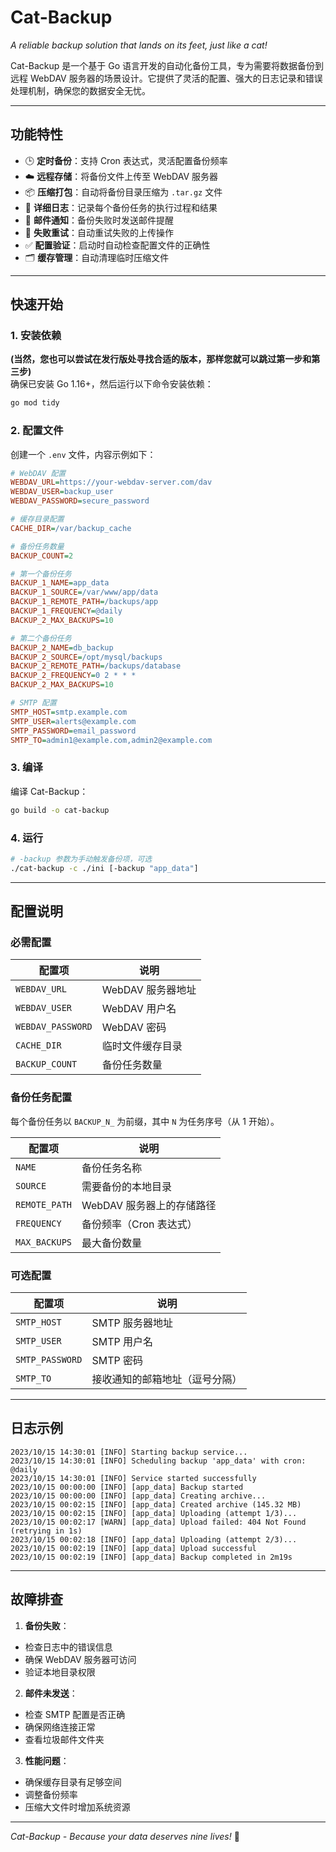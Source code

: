 # Cat-Backup

*A reliable backup solution that lands on its feet, just like a cat!*

Cat-Backup 是一个基于 Go 语言开发的自动化备份工具，专为需要将数据备份到远程 WebDAV 服务器的场景设计。它提供了灵活的配置、强大的日志记录和错误处理机制，确保您的数据安全无忧。

---

## 功能特性

* 🕒 **定时备份**：支持 Cron 表达式，灵活配置备份频率
* ☁️ **远程存储**：将备份文件上传至 WebDAV 服务器
* 📦 **压缩打包**：自动将备份目录压缩为 `.tar.gz` 文件
* 📝 **详细日志**：记录每个备份任务的执行过程和结果
* 📧 **邮件通知**：备份失败时发送邮件提醒
* 🔄 **失败重试**：自动重试失败的上传操作
* ✅ **配置验证**：启动时自动检查配置文件的正确性
* 🗂️ **缓存管理**：自动清理临时压缩文件

---

## 快速开始

### 1. 安装依赖

**(当然，您也可以尝试在发行版处寻找合适的版本，那样您就可以跳过第一步和第三步)**  
确保已安装 Go 1.16+，然后运行以下命令安装依赖：

```bash
go mod tidy
```

### 2. 配置文件

创建一个 `.env` 文件，内容示例如下：

```ini
# WebDAV 配置
WEBDAV_URL=https://your-webdav-server.com/dav
WEBDAV_USER=backup_user
WEBDAV_PASSWORD=secure_password

# 缓存目录配置
CACHE_DIR=/var/backup_cache

# 备份任务数量
BACKUP_COUNT=2

# 第一个备份任务
BACKUP_1_NAME=app_data
BACKUP_1_SOURCE=/var/www/app/data
BACKUP_1_REMOTE_PATH=/backups/app
BACKUP_1_FREQUENCY=@daily
BACKUP_2_MAX_BACKUPS=10

# 第二个备份任务
BACKUP_2_NAME=db_backup
BACKUP_2_SOURCE=/opt/mysql/backups
BACKUP_2_REMOTE_PATH=/backups/database
BACKUP_2_FREQUENCY=0 2 * * *
BACKUP_2_MAX_BACKUPS=10

# SMTP 配置
SMTP_HOST=smtp.example.com
SMTP_USER=alerts@example.com
SMTP_PASSWORD=email_password
SMTP_TO=admin1@example.com,admin2@example.com
```

### 3. 编译

编译 Cat-Backup：

```bash
go build -o cat-backup
```

### 4. 运行

```bash
# -backup 参数为手动触发备份项，可选
./cat-backup -c ./ini [-backup "app_data"]
```

---

## 配置说明

### 必需配置

|配置项|说明|
| --- | --- |
|`WEBDAV_URL`|WebDAV 服务器地址|
|`WEBDAV_USER`|WebDAV 用户名|
|`WEBDAV_PASSWORD`|WebDAV 密码|
|`CACHE_DIR`|临时文件缓存目录|
|`BACKUP_COUNT`|备份任务数量|

### 备份任务配置

每个备份任务以 `BACKUP_N_` 为前缀，其中 `N` 为任务序号（从 1 开始）。

|配置项|说明|
| --- | --- |
|`NAME`|备份任务名称|
|`SOURCE`|需要备份的本地目录|
|`REMOTE_PATH`|WebDAV 服务器上的存储路径|
|`FREQUENCY`|备份频率（Cron 表达式）|
|`MAX_BACKUPS`|最大备份数量|

### 可选配置

|配置项|说明|
| --- | --- |
|`SMTP_HOST`|SMTP 服务器地址|
|`SMTP_USER`|SMTP 用户名|
|`SMTP_PASSWORD`|SMTP 密码|
|`SMTP_TO`|接收通知的邮箱地址（逗号分隔）|

---

## 日志示例

```plaintext
2023/10/15 14:30:01 [INFO] Starting backup service... 
2023/10/15 14:30:01 [INFO] Scheduling backup 'app_data' with cron: @daily 
2023/10/15 14:30:01 [INFO] Service started successfully 
2023/10/15 00:00:00 [INFO] [app_data] Backup started 
2023/10/15 00:00:00 [INFO] [app_data] Creating archive... 
2023/10/15 00:02:15 [INFO] [app_data] Created archive (145.32 MB) 
2023/10/15 00:02:15 [INFO] [app_data] Uploading (attempt 1/3)... 
2023/10/15 00:02:17 [WARN] [app_data] Upload failed: 404 Not Found (retrying in 1s) 
2023/10/15 00:02:18 [INFO] [app_data] Uploading (attempt 2/3)... 
2023/10/15 00:02:19 [INFO] [app_data] Upload successful 
2023/10/15 00:02:19 [INFO] [app_data] Backup completed in 2m19s
```

---

## 故障排查

1. **备份失败**：

* 检查日志中的错误信息
* 确保 WebDAV 服务器可访问
* 验证本地目录权限

2. **邮件未发送**：

* 检查 SMTP 配置是否正确
* 确保网络连接正常
* 查看垃圾邮件文件夹

3. **性能问题**：

* 确保缓存目录有足够空间
* 调整备份频率
* 压缩大文件时增加系统资源

---

*Cat-Backup - Because your data deserves nine lives!* 🐾
